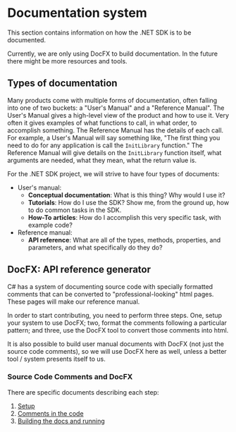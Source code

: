 <!-- Copyright 2025 Yubico AB

Licensed under the Apache License, Version 2.0 (the "License");
you may not use this file except in compliance with the License.
You may obtain a copy of the License at

    http://www.apache.org/licenses/LICENSE-2.0

Unless required by applicable law or agreed to in writing, software
distributed under the License is distributed on an "AS IS" BASIS,
WITHOUT WARRANTIES OR CONDITIONS OF ANY KIND, either express or implied.
See the License for the specific language governing permissions and
limitations under the License. -->

# Documentation system

This section contains information on how the .NET SDK is to be documented.

Currently, we are only using DocFX to build documentation. In the future there might be more resources
and tools.

## Types of documentation

Many products come with multiple forms of documentation, often falling into one of two buckets: a
"User's Manual" and a "Reference Manual". The User's Manual gives a high-level view of the product
and how to use it. Very often it gives examples of what functions to call, in what order, to accomplish
something. The Reference Manual has the details of each call. For example, a User's Manual will say
something like, "The first thing you need to do for any application is call the `InitLibrary` function."
The Reference Manual will give details on the `InitLibrary` function itself, what arguments are needed,
what they mean, what the return value is.

For the .NET SDK project, we will strive to have four types of documents:

- User's manual:
    - **Conceptual documentation**: What is this thing? Why would I use it?
    - **Tutorials**: How do I use the SDK? Show me, from the ground up, how to do common tasks in the SDK.
    - **How-To articles**: How do I accomplish this very specific task, with example code?
- Reference manual:
    - **API reference**: What are all of the types, methods, properties, and parameters, and what
      specifically do they do?

## DocFX: API reference generator

C# has a system of documenting source code with specially formatted comments that can be converted
to "professional-looking" html pages. These pages will make our reference manual.

In order to start contributing, you need to perform three steps. One, setup your system to use DocFX;
two, format the comments following a particular pattern; and three, use the DocFX tool to convert
those comments into html.

It is also possible to build user manual documents with DocFX (not just the source code comments),
so we will use DocFX here as well, unless a better tool / system presents itself to us.

### Source Code Comments and DocFX

There are specific documents describing each step:

1. [Setup](./setup.md)
2. [Comments in the code](./comments-in-code.md)
3. [Building the docs and running](./building-docs-and-running.md)
